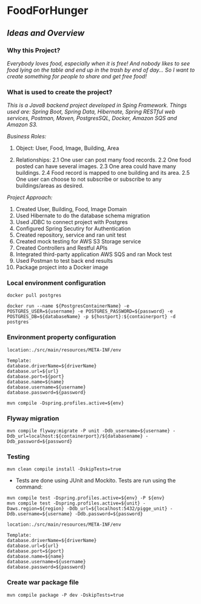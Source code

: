# **FoodForHunger**


## *Ideas and Overview*

### Why this Project?
*Everybody loves food, especially when it is free! And nobody likes to see food lying on the table and end up in the trash by end of day... So I want to create something for people to share and get free food!*

### What is used to create the project?
*This is a Java8 backend project developed in Sping Framework. Things used are: Spring Boot, Spring Data, Hibernate, Spring RESTful web services, Postman, Maven, PostgresSQL, Docker, Amazon SQS and Amazon S3.*

*Business Roles:*

1. Object: User, Food, Image, Building, Area

2. Relationships:
	2.1 One user can post many food records.
	2.2 One food posted can have several images.
	2.3 One area could have many buildings.
	2.4 Food record is mapped to one building and its area.
	2.5 One user can choose to not subscribe or subscribe to any buildings/areas as desired. 

*Project Approach:*

1. Created User, Building, Food, Image Domain
2. Used Hibernate to do the database schema migration
3. Used JDBC to connect project with Postgres
4. Configured Spring Secutiry for Authentication
5. Created repository, service and ran unit test
6. Created mock testing for AWS S3 Storage service
7. Created Controllers and Restful APIs
8. Integrated third-party application AWS SQS and ran Mock test
9. Used Postman to test back end results
10. Package project into a Docker image

### Local environment configuration

```
docker pull postgres

docker run --name ${PostgresContainerName} -e POSTGRES_USER=${username} -e POSTGRES_PASSWORD=${password} -e POSTGRES_DB=${databaseName} -p ${hostport}:${containerport} -d postgres
```

### Environment property configuration

```
location:./src/main/resources/META-INF/env
   
Template:
database.driverName=${driverName}
database.url=${url}
database.port=${port}
database.name=${name}
database.username=${username}
database.password=${password}
   
mvn compile -Dspring.profiles.active=${env}
```

### Flyway migration

```$xslt
mvn compile flyway:migrate -P unit -Ddb_username=${username} -Ddb_url=localhost:${containerport}/${databasename} -Ddb_password=${password} 
```

### Testing

```mvn clean compile install -DskipTests=true```
* Tests are done using JUnit and Mockito. Tests are run using the command:
```$xslt
mvn compile test -Dspring.profiles.active=${env} -P ${env}
mvn compile test -Dspring.profiles.active=${unit} -Daws.region=${region} -Ddb_url=${localhost:5432/pigge_unit} -Ddb.username=${username} -Ddb.password=${password} 
```
```$xslt
location:./src/main/resources/META-INF/env

Template:
database.driverName=${driverName}
database.url=${url}
database.port=${port}
database.name=${name}
database.username=${username}
database.password=${password}
```

### Create war package file

```$xslt
mvn compile package -P dev -DskipTests=true
```


	







